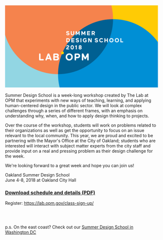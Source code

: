 ![Image](SDS_Logo_LinkedIn_744x400_color_3.jpg)


Summer Design School is a week-long workshop created by The Lab at OPM that experiments with new ways of teaching, learning, and applying human-centered design in the public sector. We will look at complex challenges through a series of different frames, with an emphasis on understanding why, when, and how to apply design thinking to projects.

Over the course of the workshop, students will work on problems related to their organizations as well as get the opportunity to focus on an issue relevant to the local community. This year, we are proud and excited to be partnering with the Mayor's Office at the City of Oakland; students who are interested will interact with subject matter experts from the city staff and provide input on a real and pressing problem as their design challenge for the week.

We're looking forward to a great week and hope you can join us!

Oakland Summer Design School  
June 4-8, 2018 at Oakland City Hall

### [Download schedule and details (PDF)](https://github.com/labopm/oaklandSDS/raw/master/SDSOakland_preview_packet_V4.pdf)

Register: <https://lab.opm.gov/class-sign-up/>  
  
<br>
<br>

p.s. On the east coast? Check out our <a href="http://bit.ly/washDC_SDS">Summer Design School in Washington DC</a>

<!-- ## Welcome to GitHub Pages

You can use the [editor on GitHub](https://raw.github.com/labopm/oaklandSDS/edit/master/README.md) to maintain and preview the content for your website in Markdown files.

Whenever you commit to this repository, GitHub Pages will run [Jekyll](https://jekyllrb.com/) to rebuild the pages in your site, from the content in your Markdown files.

### Markdown

Markdown is a lightweight and easy-to-use syntax for styling your writing. It includes conventions for

```markdown
Syntax highlighted code block

# Header 1
## Header 2
### Header 3

- Bulleted
- List

1. Numbered
2. List

**Bold** and _Italic_ and `Code` text

[Link](url) and ![Image](src)
```

For more details see [GitHub Flavored Markdown](https://guides.github.com/features/mastering-markdown/).

### Jekyll Themes

Your Pages site will use the layout and styles from the Jekyll theme you have selected in your [repository settings](https://github.com/labopm/oaklandSDS/settings). The name of this theme is saved in the Jekyll `_config.yml` configuration file.

### Support or Contact

Having trouble with Pages? Check out our [documentation](https://help.github.com/categories/github-pages-basics/) or [contact support](https://github.com/contact) and we’ll help you sort it out.

-->
